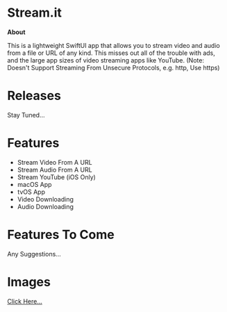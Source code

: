 # Stream.it
**About**

This is a lightweight SwiftUI app that allows you to stream video and audio from a file or URL of any kind. This misses out all of the trouble with ads, and the large app sizes of video streaming apps like YouTube. (Note: Doesn't Support Streaming From Unsecure Protocols, e.g. http, Use https)

# Releases

Stay Tuned...

# Features

- Stream Video From A URL
- Stream Audio From A URL
- Stream YouTube (iOS Only)
- macOS App
- tvOS App
- Video Downloading
- Audio Downloading

# Features To Come

Any Suggestions...

# Images

[Click Here...](https://github.com/markydoodled/Stream.it/tree/main/Images)
